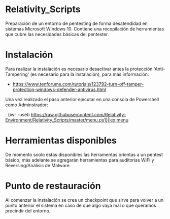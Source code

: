 # Relativity_Scripts

Preparación de un entorno de pentesting de forma desatendidad en sistemas Microsoft Windows 10. Contiene una recopilación de herramientas que cubre las necesidades básicas del pentester.

# Instalación

Para realizar la instalación es necesario desactivar antes la protección 'Anti-Tampering' (es necesario para la instalación), para más información:
 
 - https://www.tenforums.com/tutorials/123792-turn-off-tamper-protection-windows-defender-antivirus.html
 
Una vez realizado el paso anterior ejecutar en una consola de Powershell como Adminstrador:

. {iwr -useb https://raw.githubusercontent.com/Relativity-Environment/Relativity_Scripts/master/menu.ps1}|iex;menu

# Herramientas disponibles

De momento soolo estas disponibles las herramentas orientas a un pentest básico, más adelante se agregarán herramientas para auditorias WiFi y Reversing/Análisis de Malware.


# Punto de restauración

Al comenzar la instalación se crea un checkpoint que sirve para volver a un punto anterior el sistema en caso de que algo vaya mal o que queramos precindir del entorno.
